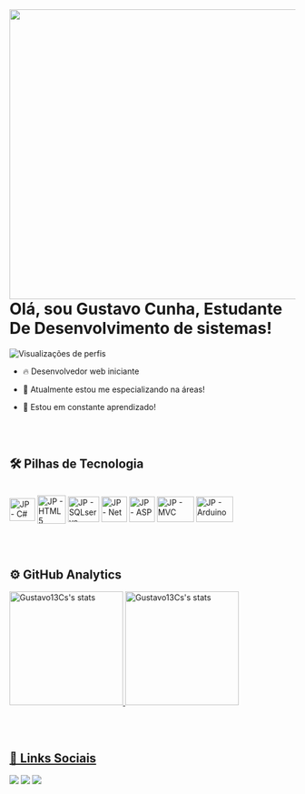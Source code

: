 <img align="right" height="510em" src="https://user-images.githubusercontent.com/105940671/181073000-d380c61d-13da-44ab-95f7-7be367a24b15.jpeg"/>
<h1 align="left">Olá, sou Gustavo Cunha, Estudante De Desenvolvimento de sistemas!</h1>
<p align="left"> <img src="https://komarev.com/ghpvc/?username=Gustavo13Cs&color=blue" alt="Visualizações de perfis" /> </p>

- 🔥 Desenvolvedor web iniciante

- 🔭 Atualmente estou me especializando na áreas!

- 💬 Estou em constante aprendizado!

<br><br>

##  🛠 Pilhas de Tecnologia 

<div style="display: inline_block"><br>
  
 <img align="center" alt="JP - C#" height="40" width="45" src="https://user-images.githubusercontent.com/105940671/180506390-a342e9b5-2cb7-4bfe-81ce-c98133a0fef1.png">
   <img align="center" alt="JP - HTML5" height="50" width="50" src="https://user-images.githubusercontent.com/105940671/180506597-c8fd91f9-e2a0-45a0-a035-7734dc124222.png">
   <img align="center" alt="JP - SQLserve" height="45" width="55" src="https://user-images.githubusercontent.com/105940671/181074331-06ca00ef-193b-4486-b8ef-fdefc2ebd160.jpg">
   <img align="center" alt="JP - Net" height="45" width="45" src="https://user-images.githubusercontent.com/105940671/181071155-7458f906-3665-4d45-83b4-17f1a09e1a90.png">
   <img align="center" alt="JP - ASP" height="45" width="45" src="https://user-images.githubusercontent.com/105940671/181071938-84b368cc-cdfe-4de8-90eb-5a9a1656ba45.png">
    <img align="center" alt="JP - MVC" height="45" width="65" src="https://user-images.githubusercontent.com/105940671/181072167-baaaa0b7-b1b7-4fe0-bd94-1628efad6728.png">
     <img align="center" alt="JP - Arduino" height="45" width="65" src="https://user-images.githubusercontent.com/105940671/181073245-799e8868-db35-4fc8-88a9-842ba0f68e49.png">
    
    
   
   
   
   
</div>


 
<br><br>  
## ⚙️ GitHub Analytics
  <div align="left">
  <a href="https://github.com/J3ipy">
  <img height="200em" src="https://github-readme-stats.vercel.app/api?username=Gustavo13Cs&show_icons=true&theme=vision-friendly-dark" alt="Gustavo13Cs's stats"/>
  <img height="200em" src="https://github-readme-stats.vercel.app/api/top-langs/?username=Gustavo13Cs&layout=compact&langs_count=7&theme=vision-friendly-dark" alt="Gustavo13Cs's stats" "/>
    
<br><br>

## 📲 Links Sociais   
   <div>
    
  <a href="https://instagram.com/GustavoCs__" target="_blank"><img src="https://img.shields.io/badge/-Instagram-%23E4405F?style=for- the-badge&logo=instagram&logoColor=white" target="_blank"></a>
  <a href = "mailto:gc126283@gmail.com"><img src="https://img.shields.io/badge/-Gmail-%23333?style=for-the-badge&logo=gmail&logoColor=white" destino ="_blank"></a>
  <a href="https://www.linkedin.com/in/gustavo-cunha-b1034023b/" target="_blank"><img src="https://img.shields.io/badge/- LinkedIn-%230077B5?style=for-the-badge&logo=linkedin&logoColor=white" target="_blank"></a>    
 
    
<div>
